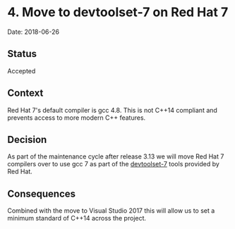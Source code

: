 # 4. Move to devtoolset-7 on Red Hat 7

Date: 2018-06-26

## Status

Accepted

## Context

Red Hat 7's default compiler is gcc 4.8. This is not C++14 compliant and prevents access to more modern C++ features.

## Decision

As part of the maintenance cycle after release 3.13 we will move Red Hat 7 compilers over to use
gcc 7 as part of the [devtoolset-7](https://www.softwarecollections.org/en/scls/rhscl/devtoolset-7/) tools provided by Red Hat.

## Consequences

Combined with the move to Visual Studio 2017 this will allow us to set a minimum standard of C++14 across the project.
